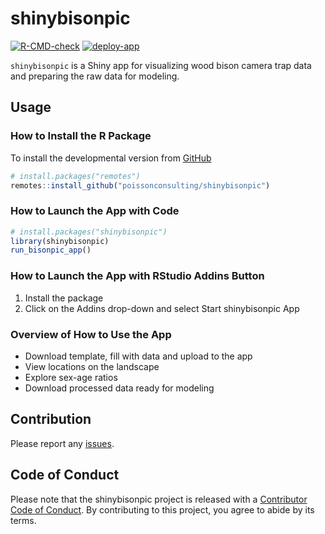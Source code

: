 
# shinybisonpic

<!-- badges: start -->

[![R-CMD-check](https://github.com/poissonconsulting/shinybisonpic/actions/workflows/R-CMD-check.yaml/badge.svg)](https://github.com/poissonconsulting/shinybisonpic/actions/workflows/R-CMD-check.yaml)
[![deploy-app](https://github.com/poissonconsulting/shinybisonpic/actions/workflows/deploy-app.yaml/badge.svg)](https://github.com/poissonconsulting/shinybisonpic/actions/workflows/deploy-app.yaml)
<!-- badges: end -->

`shinybisonpic` is a Shiny app for visualizing wood bison camera trap
data and preparing the raw data for modeling.

## Usage

### How to Install the R Package

To install the developmental version from
[GitHub](https://github.com/poissonconsulting/shinybisonpic)

``` r
# install.packages("remotes")
remotes::install_github("poissonconsulting/shinybisonpic")
```

### How to Launch the App with Code

``` r
# install.packages("shinybisonpic")
library(shinybisonpic)
run_bisonpic_app()
```

### How to Launch the App with RStudio Addins Button

1.  Install the package
2.  Click on the Addins drop-down and select Start shinybisonpic App

### Overview of How to Use the App

- Download template, fill with data and upload to the app
- View locations on the landscape
- Explore sex-age ratios
- Download processed data ready for modeling

## Contribution

Please report any
[issues](https://github.com/poissonconsulting/shinybisonpic/issues).

## Code of Conduct

Please note that the shinybisonpic project is released with a
[Contributor Code of
Conduct](https://contributor-covenant.org/version/2/1/CODE_OF_CONDUCT.html).
By contributing to this project, you agree to abide by its terms.

